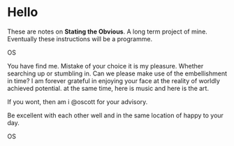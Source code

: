 # Hello

These are notes on **Stating the Obvious**. A long term project of mine. Eventually these instructions will be a programme.

OS

You have find me. Mistake of your choice it is my pleasure. Whether searching up or stumbling in. Can we please make use of the embellishment in time? I am forever grateful in enjoying your face at the reality of worldly achieved potential. at the same time, here is music and here is the art. 

If you wont, then am i @oscott for your advisory.

Be excellent with each other well and in the same location of happy to your day.

OS


<!--stackedit_data:
eyJoaXN0b3J5IjpbNDg3OTU1OTk4LC0xMTQ4MDE4ODE5LC01ND
cwMzQ2MzYsNDIxOTkxMzYwLDE4MTAzMDY2MjQsNDMyNTgzNzk1
XX0=
-->